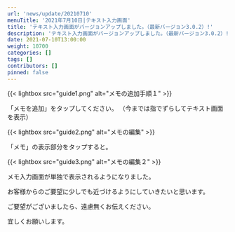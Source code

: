 ```yaml
---
url: 'news/update/20210710'
menuTitle: '2021年7月10日|テキスト入力画面'
title: 'テキスト入力画面がバージョンアップしました。（最新バージョン3.0.2）!'
description: 'テキスト入力画面がバージョンアップしました。（最新バージョン3.0.2）!'
date: 2021-07-10T13:00:00
weight: 10700
categories: []
tags: []
contributors: []
pinned: false
---
```


{{< lightbox src="guide1.png" alt="メモの追加手順１" >}}

「メモを追加」をタップしてください。
（今までは指でずらしてテキスト画面を表示）

{{< lightbox src="guide2.png" alt="メモの編集" >}}

「メモ」の表示部分をタップすると。

{{< lightbox src="guide3.png" alt="メモの編集２" >}}

メモ入力画面が単独で表示されるようになりました。

お客様からのご要望に少しでも近づけるようにしていきたいと思います。

ご要望がございましたら、遠慮無くお伝えください。

宜しくお願いします。

